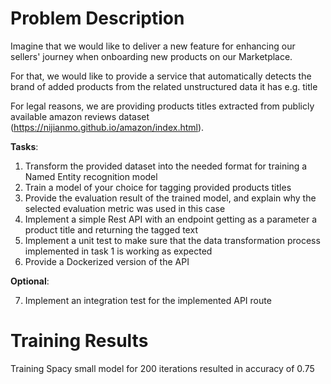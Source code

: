 # Problem Description

Imagine that we would like to deliver a new feature for enhancing our sellers' journey when onboarding new products on our Marketplace.

For that, we would like to provide a service that automatically detects the brand of added products from the related unstructured data it has e.g. title

For legal reasons, we are providing products titles extracted from publicly available amazon reviews dataset (https://nijianmo.github.io/amazon/index.html).

**Tasks**:

1. Transform the provided dataset into the needed format for training a Named Entity recognition model
2. Train a model of your choice for tagging provided products titles
3. Provide the evaluation result of the trained model, and explain why the selected evaluation metric was used in this case
4. Implement a simple Rest API with an endpoint getting as a parameter a product title and returning the tagged text
5. Implement a unit test to make sure that the data transformation process implemented in task 1 is working as expected
6. Provide a Dockerized version of the API

**Optional**:

7. Implement an integration test for the implemented API route

# Training Results

Training Spacy small model for 200 iterations resulted in accuracy of 0.75
